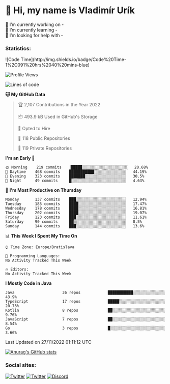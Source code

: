 <h1> 👋 Hi, my name is Vladimír Urík</h1>
<p>
 🔭 I’m currently working on -<br>
 🌱 I’m currently learning -<br>
 🤔 I’m looking for help with -<br>
</p>
<h3>Statistics:</h3>
<!--START_SECTION:waka-->
![Code Time](http://img.shields.io/badge/Code%20Time-1%2C091%20hrs%2040%20mins-blue)

![Profile Views](http://img.shields.io/badge/Profile%20Views-1-blue)

![Lines of code](https://img.shields.io/badge/From%20Hello%20World%20I%27ve%20Written-2%20Million%20lines%20of%20code-blue)

**🐱 My GitHub Data** 

> 🏆 2,107 Contributions in the Year 2022
 > 
> 📦 493.9 kB Used in GitHub's Storage 
 > 
> 💼 Opted to Hire
 > 
> 📜 118 Public Repositories 
 > 
> 🔑 119 Private Repositories  
 > 
**I'm an Early 🐤** 

```text
🌞 Morning    219 commits    █████░░░░░░░░░░░░░░░░░░░░   20.68% 
🌆 Daytime    468 commits    ███████████░░░░░░░░░░░░░░   44.19% 
🌃 Evening    323 commits    ███████░░░░░░░░░░░░░░░░░░   30.5% 
🌙 Night      49 commits     █░░░░░░░░░░░░░░░░░░░░░░░░   4.63%

```
📅 **I'm Most Productive on Thursday** 

```text
Monday       137 commits    ███░░░░░░░░░░░░░░░░░░░░░░   12.94% 
Tuesday      185 commits    ████░░░░░░░░░░░░░░░░░░░░░   17.47% 
Wednesday    178 commits    ████░░░░░░░░░░░░░░░░░░░░░   16.81% 
Thursday     202 commits    ████░░░░░░░░░░░░░░░░░░░░░   19.07% 
Friday       123 commits    ███░░░░░░░░░░░░░░░░░░░░░░   11.61% 
Saturday     90 commits     ██░░░░░░░░░░░░░░░░░░░░░░░   8.5% 
Sunday       144 commits    ███░░░░░░░░░░░░░░░░░░░░░░   13.6%

```


📊 **This Week I Spent My Time On** 

```text
⌚︎ Time Zone: Europe/Bratislava

💬 Programming Languages: 
No Activity Tracked This Week

🔥 Editors: 
No Activity Tracked This Week

```

**I Mostly Code in Java** 

```text
Java                     36 repos            ███████████░░░░░░░░░░░░░░   43.9% 
TypeScript               17 repos            █████░░░░░░░░░░░░░░░░░░░░   20.73% 
Kotlin                   8 repos             ██░░░░░░░░░░░░░░░░░░░░░░░   9.76% 
JavaScript               7 repos             ██░░░░░░░░░░░░░░░░░░░░░░░   8.54% 
Go                       3 repos             █░░░░░░░░░░░░░░░░░░░░░░░░   3.66%

```



 Last Updated on 27/11/2022 01:11:12 UTC
<!--END_SECTION:waka-->

[![Anurag's GitHub stats](https://github-readme-stats.vercel.app/api?username=vladimir-urik)](https://github.com/anuraghazra/github-readme-stats)

<h3>Social sites:</h3>
<p><a href="https://twitter.com/GGGEDR" target="_blank"><img alt="Twitter" src="https://img.shields.io/badge/twitter-%231DA1F2.svg?&style=for-the-badge&logo=twitter&logoColor=white" /></a> <a href="https://www.reddit.com/user/GGGEDR" target="_blank"><img alt="Twitter" src="https://img.shields.io/badge/reddit-%23FE6262.svg?&style=for-the-badge&logo=reddit&logoColor=white" /></a> <a href="https://discord.com/users/535708984959827978" target="_blank"><img alt="Discord" src="https://img.shields.io/badge/discord-%235865f2.svg?&style=for-the-badge&logo=discord&logoColor=white" />
</p>
